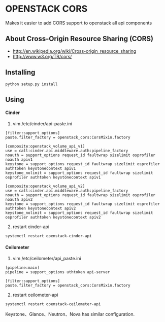 OPENSTACK CORS
===============

Makes it easier to add CORS support to openstack all api components

About Cross-Origin Resource Sharing (CORS)
------------------------------------------

- http://en.wikipedia.org/wiki/Cross-origin_resource_sharing
- http://www.w3.org/TR/cors/

Installing
----------

```
python setup.py install
```

Using
-----

#### Cinder

1. vim /etc/cinder/api-paste.ini
```
[filter:support_options]
paste.filter_factory = openstack_cors:CorsMixin.factory

[composite:openstack_volume_api_v1]
use = call:cinder.api.middleware.auth:pipeline_factory
noauth = support_options request_id faultwrap sizelimit osprofiler noauth apiv1
keystone = support_options request_id faultwrap sizelimit osprofiler authtoken keystonecontext apiv1
keystone_nolimit = support_options request_id faultwrap sizelimit osprofiler authtoken keystonecontext apiv1

[composite:openstack_volume_api_v2]
use = call:cinder.api.middleware.auth:pipeline_factory
noauth = support_options request_id faultwrap sizelimit osprofiler noauth apiv2
keystone = support_options request_id faultwrap sizelimit osprofiler authtoken keystonecontext apiv2
keystone_nolimit = support_options request_id faultwrap sizelimit osprofiler authtoken keystonecontext apiv2
```

2. restart cinder-api
```
systemctl restart openstack-cinder-api
```

#### Ceilometer

1. vim /etc/ceilometer/api_paste.ini
```
[pipeline:main]
pipeline = support_options uthtoken api-server

[filter:support_options]
paste.filter_factory = openstack_cors:CorsMixin.factory
```

2. restart ceilometer-api
```
systemctl restart openstack-ceilometer-api
```

Keystone、Glance、Neutron、Nova has similar configuration.
